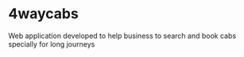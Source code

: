 # 4waycabs
Web application developed to help business to search and book cabs specially for long journeys
